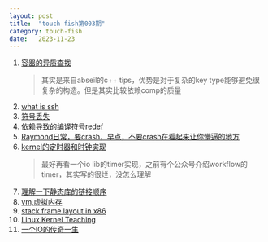 ```yaml
---
layout: post
title:  "touch fish第003期"
category: touch-fish
date:   2023-11-23
---
```


1. [容器的异质查找](https://zhuanlan.zhihu.com/p/530603892?utm_source=wechat_session&utm_medium=social&s_r=0)
    > 其实是来自abseil的c++ tips，优势是对于复杂的key type能够避免很复杂的构造。但是其实比较依赖comp的质量
2. [what is ssh](https://levelup.gitconnected.com/what-is-ssh-103f89e3e4b8) 
3. [符号丢失](https://selfboot.cn/2023/09/07/protobuf_redefine/)
4. [依赖导致的编译符号redef](https://selfboot.cn/2023/09/19/c++_symbol_resolution/)
5. [Raymond日常，要crash，早点，不要crash在看起来让你懵逼的地方](https://devblogs.microsoft.com/oldnewthing/20231120-00/?p=109037&ocid=oldnewthing_eml_tnp_autoid111_title)
6. [kernel的定时器和时钟实现](http://walkerdu.com/2016/07/25/linux-kernel-timer/)
    > 最好再看一个io lib的timer实现，之前有个公众号介绍workflow的timer，其实写的很烂，没怎么理解
7. [理解一下静态库的链接顺序](https://eli.thegreenplace.net/2013/07/09/library-order-in-static-linking)
8. [vm,虚拟内存](https://www.tutorialspoint.com/operating_system/os_virtual_memory.htm)
9. [stack frame layout in x86](https://eli.thegreenplace.net/2011/09/06/stack-frame-layout-on-x86-64)
10. [Linux Kernel Teaching](https://linux-kernel-labs.github.io/refs/heads/master/)
11. [一个IO的传奇一生](https://blog.51cto.com/alanwu/1286553)
